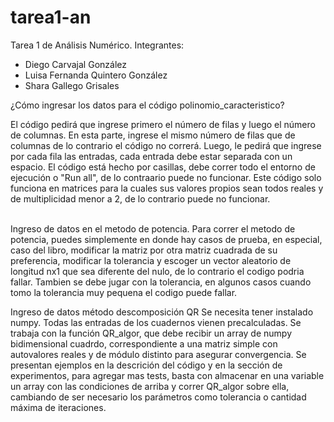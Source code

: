 # tarea1-an
 Tarea 1 de Análisis Numérico.
 Integrantes: 
 - Diego Carvajal González
 - Luisa Fernanda Quintero González
 - Shara Gallego Grisales⠀⠀
 
 ¿Cómo ingresar los datos para el código polinomio_caracteristico?
 
 El código pedirá que ingrese primero el número de filas y luego el número de columnas. En esta parte, ingrese el mismo número de filas que de columnas de lo contrario el código no correrá.
 Luego, le pedirá que ingrese por cada fila las entradas, cada entrada debe estar separada con un espacio.
 El código está hecho por casillas, debe correr todo el entorno de ejecución o "Run all", de lo contraario puede no funcionar.
 Este código solo funciona en matrices para la cuales sus valores propios sean todos reales y de multiplicidad menor a 2, de lo contrario puede no funcionar. ⠀⠀⠀⠀⠀⠀⠀⠀⠀⠀



Ingreso de  datos en el metodo de potencia. 
Para correr el metodo de potencia, puedes simplemente en donde hay casos de prueba, en especial, caso del libro, modificar la matriz por otra matriz cuadrada de su preferencia, modificar la tolerancia y escoger un vector aleatorio de longitud nx1 que sea diferente del nulo, de lo contrario el codigo podria fallar. Tambien se debe jugar con la tolerancia, en algunos casos cuando tomo la tolerancia muy pequena el codigo puede fallar. 

Ingreso de datos método descomposición QR
Se necesita tener instalado numpy. Todas las entradas de los cuadernos vienen precalculadas.
Se trabaja con la función QR_algor, que debe recibir un array de numpy bidimensional cuadrdo, correspondiente a una matriz simple con autovalores reales y de módulo distinto para asegurar convergencia. Se presentan ejemplos en la descrición del código y en la sección de experimentos, para agregar mas tests, basta con almacenar en una variable un array con las condiciones de arriba y correr QR_algor sobre ella, cambiando de ser necesario los parámetros como tolerancia o cantidad máxima de iteraciones. 
